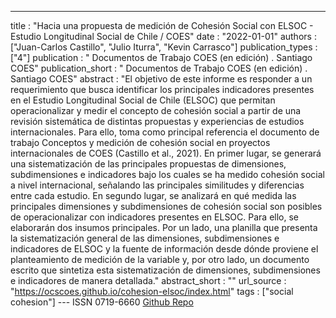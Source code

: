 ---
title : "Hacia una propuesta de medición de Cohesión Social con ELSOC - Estudio Longitudinal Social de Chile / COES"
date : "2022-01-01"
authors : ["Juan-Carlos Castillo", "Julio Iturra", "Kevin Carrasco"]
publication_types : ["4"]
publication : " Documentos de Trabajo COES (en edición) . Santiago COES"
publication_short : " Documentos de Trabajo COES (en edición) . Santiago COES"
abstract : "El objetivo de este informe es responder a un requerimiento que busca identificar los principales indicadores presentes en el Estudio Longitudinal Social de Chile (ELSOC) que permitan operacionalizar y medir el concepto de cohesión social a partir de una revisión sistemática de distintas propuestas y experiencias de estudios internacionales. Para ello, toma como principal referencia el documento de trabajo Conceptos y medición de cohesión social en proyectos internacionales de COES (Castillo et al., 2021). En primer lugar, se generará una sistematización de las principales propuestas de dimensiones, subdimensiones e indicadores bajo los cuales se ha medido cohesión social a nivel internacional, señalando las principales similitudes y diferencias entre cada estudio. En segundo lugar, se analizará en qué medida las principales dimensiones y subdimensiones de cohesión social son posibles de operacionalizar con indicadores presentes en ELSOC. Para ello, se elaborarán dos insumos principales. Por un lado, una planilla que presenta la sistematización general de las dimensiones, subdimensiones e indicadores de ELSOC y la fuente de información desde dónde proviene el planteamiento de medición de la variable y, por otro lado, un documento escrito que sintetiza esta sistematización de dimensiones, subdimensiones e indicadores de manera detallada."
abstract_short : ""
url_source : "https://ocscoes.github.io/cohesion-elsoc/index.html"
tags : ["social cohesion"]
--- ISSN 0719-6660 [Github Repo](https://github.com/ocscoes/cohesion-elsoc)
